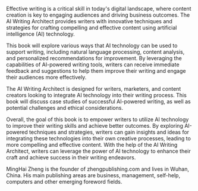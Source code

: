 
Effective writing is a critical skill in today's digital landscape, where content creation is key to engaging audiences and driving business outcomes. The AI Writing Architect provides writers with innovative techniques and strategies for crafting compelling and effective content using artificial intelligence (AI) technology.

This book will explore various ways that AI technology can be used to support writing, including natural language processing, content analysis, and personalized recommendations for improvement. By leveraging the capabilities of AI-powered writing tools, writers can receive immediate feedback and suggestions to help them improve their writing and engage their audiences more effectively.

The AI Writing Architect is designed for writers, marketers, and content creators looking to integrate AI technology into their writing process. This book will discuss case studies of successful AI-powered writing, as well as potential challenges and ethical considerations.

Overall, the goal of this book is to empower writers to utilize AI technology to improve their writing skills and achieve better outcomes. By exploring AI-powered techniques and strategies, writers can gain insights and ideas for integrating these technologies into their own creative processes, leading to more compelling and effective content. With the help of the AI Writing Architect, writers can leverage the power of AI technology to enhance their craft and achieve success in their writing endeavors.

MingHai Zheng is the founder of zhengpublishing.com and lives in Wuhan, China. His main publishing areas are business, management, self-help, computers and other emerging foreword fields.

